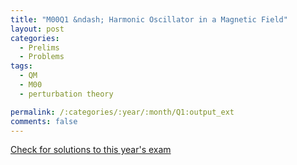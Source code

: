 ```yaml
---
title: "M00Q1 &ndash; Harmonic Oscillator in a Magnetic Field"
layout: post
categories:
  - Prelims
  - Problems
tags:
  - QM
  - M00
  - perturbation theory

permalink: /:categories/:year/:month/Q1:output_ext
comments: false
---
```

<object data="2000M1Q.pdf" type="application/pdf" width="100%" height="500"></object>
<div class="message"><a href='https://princetonprelim.com/prelim/5/'>Check for solutions to this year's exam</a></div>